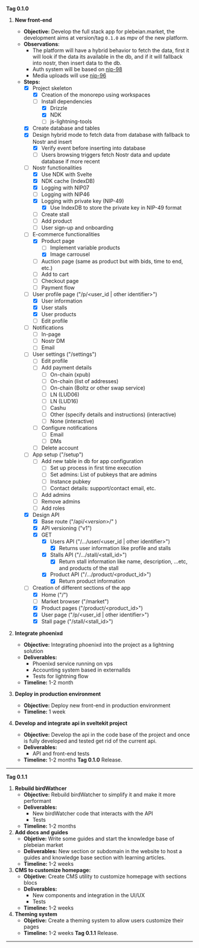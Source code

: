 **Tag 0.1.0** 
1. **New front-end**
	- **Objective:** Develop the full stack app for plebeian.market, the development aims at version/tag `0.1.0` as mpv of the new platform.
	- **Observations**:
		- The platform will have a hybrid behavior to fetch the data, first it will look if the data its available in the db, and if it will fallback into nostr, then insert data to the db.
		- Auth system will be based on [nip-98](https://github.com/nostr-protocol/nips/blob/master/98.md) 
		- Media uploads will use [nip-96](https://github.com/nostr-protocol/nips/blob/master/96.md)
	- **Steps:** 
		- [x] Project skeleton
			- [x] Creation of the monorepo using workspaces
			- [ ] Install dependencies
				- [x] Drizzle
				- [x] NDK
				- [ ] js-lightning-tools
		- [x] Create database and tables
		- [x] Design hybrid mode to fetch data from database with fallback to Nostr and insert
			- [x] Verify event before inserting into database
			- [ ] Users browsing triggers fetch Nostr data and update database if more recent
		- [ ] Nostr functionalities
			- [x] Use NDK with Svelte
			- [x] NDK cache (IndexDB)
			- [x] Logging with NIP07
			- [ ] Logging with NIP46
			- [x] Logging with private key (NIP-49)
				- [x] Use IndexDB to store the private key in NIP-49 format
			- [ ] Create stall
			- [ ] Add product
			- [ ] User sign-up and onboarding
		- [ ] E-commerce functionalities
			- [x] Product page
				- [ ] Implement variable products
				- [x] Image carrousel
			- [ ] Auction page (same as product but with bids, time to end, etc.)
			- [ ] Add to cart
			- [ ] Checkout page
			- [ ] Payment flow
		- [ ] User profile page ("/p/<user_id | other identifier>")
			- [x] User information
			- [x] User stalls
			- [x] User products
			- [ ] Edit profile
		- [ ] Notifications
			- [ ] In-page
			- [ ] Nostr DM
			- [ ] Email
		- [ ] User settings ("/settings")
			- [ ] Edit profile
			- [ ] Add payment details
				- [ ] On-chain (xpub)
				- [ ] On-chain (list of addresses)
				- [ ] On-chain (Boltz or other swap service)
				- [ ] LN (LUD06)
				- [ ] LN (LUD16)
				- [ ] Cashu
				- [ ] Other (specify details and instructions) (interactive)
				- [ ] None (interactive)
			- [ ] Configure notifications
				- [ ] Email
				- [ ] DMs
			- [ ] Delete account
		- [ ] App setup ("/setup")
			- [ ] Add new table in db for app configuration
				- [ ] Set up process in first time execution
				- [ ] Set admins: List of pubkeys that are admins
				- [ ] Instance pubkey
				- [ ] Contact details: support/contact email, etc.
			- [ ] Add admins
			- [ ] Remove admins
			- [ ] Add roles

		- [x] Design API
			- [x] Base route ("/api/<_version_>/" )
			- [x] API versioning ("v1")
			- [x] GET
				- [x] Users API ("/.../user/<user_id | other identifier>")
					- [x] Returns user information like profile and stalls
				- [x] Stalls API ("/.../stall/<stall_id>")
					- [x] Return stall information like name, description, ...etc, and products of the stall
				- [x] Product API ("/.../product/<product_id>")
					- [x] Return product information
		- [ ] Creation of different sections of the app
			- [x] Home ("/")
			- [ ] Market browser ("/market") 
			- [x] Product pages ("/product/<product_id>")
			- [x] User page ("/p/<user_id | other identifier>")
			- [x] Stall page ("/stall/<stall_id>")

1.  **Integrate phoenixd**
	-  **Objective:** Integrating phoenixd into the project as a lightning solution
	-  **Deliverables:**
	   - Phoenixd service running on vps
	   - Accounting system based in externalIds
	   - Tests for lightning flow
	-  **Timeline:** 1-2 month

2.  **Deploy in production environment**
	-  **Objective:** Deploy new front-end in production environment
	-  **Timeline:** 1 week

3.  **Develop and integrate api in sveltekit project**
	-  **Objective:** Develop the api in the code base of the project and once is fully developed and tested get rid of the current api.
	- **Deliverables:** 
	   - API and front-end tests
	-  **Timeline:** 1-2 months
**Tag 0.1.0** Release.
---

**Tag 0.1.1** 
1. **Rebuild birdWathcer**
	-  **Objective:** Rebuild birdWatcher to simplify it and make it more performant
	-  **Deliverables:**
	    -  New birdWatcher code that interacts with the API
	    - Tests
	-  **Timeline:** 1-2 months
2. **Add docs and guides** 
	- **Objetive:** Write some guides and start the knowledge base of plebeian market
	- **Deliverables:** New section or subdomain in the website to host a guides and knowledge base section with learning articles.
	- **Timeline:** 1-2 weeks
3. **CMS to customize homepage:**
	- **Objetive:** Create CMS utility to customize homepage with sections blocs
	- **Deliverables:** 
		- New components and integration in the UI/UX
		- Tests
	- **Timeline:** 1-2 weeks
4. **Theming system**
	- **Objetive:** Create a theming system to allow users customize their pages
	- **Timeline:** 1-2 weeks
**Tag 0.1.1** Release.
---
